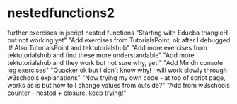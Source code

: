 # nestedfunctions2
further exercises in jscript nested functions
"Starting with Educba triangleH but not working yet"
"Add exercises from TutorialsPoint, ok after I debugged it! Also TutorialsPoint and tektutorialshub"
"Add more exercises from tektutorialshub and find these more understandable" 
"Add more tektutorialshub and they work but not sure why, yet!"
"Add Mmdn console log exercises"
"Quacker ok but I don't know why! I will work slowly through w3schools explanations"
"Now trying my own code - at top of script page, works as is but how to I change values from outside?"
"Add from w3schools counter - nested + closure, keep trying!"